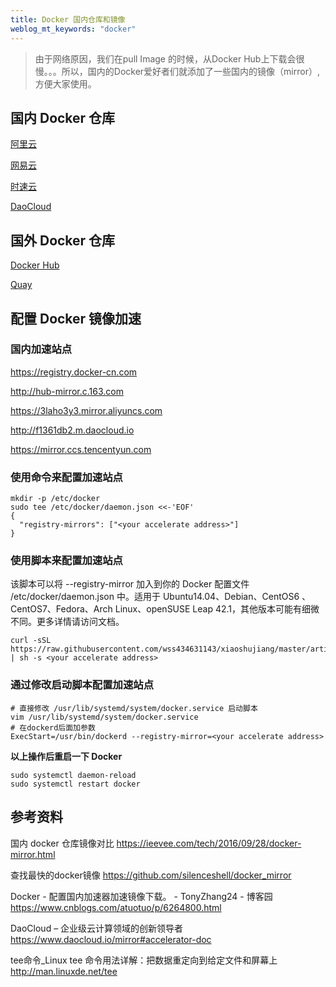 ```yaml
---
title: Docker 国内仓库和镜像
weblog_mt_keywords: "docker"
---
```


> 由于网络原因，我们在pull Image 的时候，从Docker Hub上下载会很慢。。。所以，国内的Docker爱好者们就添加了一些国内的镜像（mirror）,方便大家使用。

## 国内 Docker 仓库

[阿里云](https://dev.aliyun.com/search.html)

[网易云](https://c.163yun.com/hub#/m/home/)

[时速云](https://hub.tenxcloud.com/)

[DaoCloud](https://hub.daocloud.io/)

## 国外 Docker 仓库

[Docker Hub](https://hub.docker.com/)

[Quay](https://quay.io/)


## 配置 Docker 镜像加速

### 国内加速站点

https://registry.docker-cn.com

http://hub-mirror.c.163.com

https://3laho3y3.mirror.aliyuncs.com

http://f1361db2.m.daocloud.io

https://mirror.ccs.tencentyun.com


### 使用命令来配置加速站点

``` shell
mkdir -p /etc/docker
sudo tee /etc/docker/daemon.json <<-'EOF'
{
  "registry-mirrors": ["<your accelerate address>"]
}
```

### 使用脚本来配置加速站点

该脚本可以将 --registry-mirror 加入到你的 Docker 配置文件 /etc/docker/daemon.json 中。适用于 Ubuntu14.04、Debian、CentOS6 、CentOS7、Fedora、Arch Linux、openSUSE Leap 42.1，其他版本可能有细微不同。更多详情请访问文档。

``` shell
curl -sSL https://raw.githubusercontent.com/wss434631143/xiaoshujiang/master/articles/Docker/shell/set_mirror.sh | sh -s <your accelerate address>
```

### 通过修改启动脚本配置加速站点

``` shell
# 直接修改 /usr/lib/systemd/system/docker.service 启动脚本
vim /usr/lib/systemd/system/docker.service 
# 在dockerd后面加参数
ExecStart=/usr/bin/dockerd --registry-mirror=<your accelerate address>
```

**以上操作后重启一下 Docker**

``` shell
sudo systemctl daemon-reload
sudo systemctl restart docker
```


## 参考资料

国内 docker 仓库镜像对比
https://ieevee.com/tech/2016/09/28/docker-mirror.html

查找最快的docker镜像
https://github.com/silenceshell/docker_mirror

Docker - 配置国内加速器加速镜像下载。 - TonyZhang24 - 博客园
https://www.cnblogs.com/atuotuo/p/6264800.html

DaoCloud – 企业级云计算领域的创新领导者
https://www.daocloud.io/mirror#accelerator-doc

tee命令_Linux tee 命令用法详解：把数据重定向到给定文件和屏幕上
http://man.linuxde.net/tee
